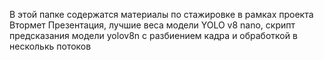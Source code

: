 В этой папке содержатся материалы по стажировке в рамках проекта Втормет
Презентация, лучшие веса модели YOLO v8 nano, скрипт предсказания модели yolov8n с разбиением кадра и 
обработкой в несколькь потоков
